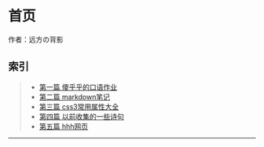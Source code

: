 # 首页
作者：远方の背影

## 索引

> * [第一篇 傻乎乎的口语作业](01.md)
> * [第二篇 markdown笔记](markdown.md)
> * [第三篇 css3常用属性大全](css3.md)
> * [第四篇 以前收集的一些诗句](verse.md)
> * [第五篇 hhh网页](first.html)
----



